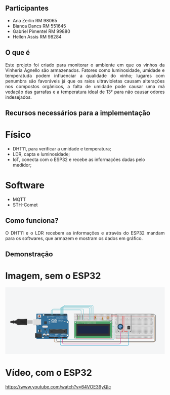 ## Participantes
- Ana Zerlin        RM 98065
- Bianca Dancs      RM 551645
- Gabriel Pimentel  RM 99880
- Hellen Assis      RM 98284

## O que é
<div align="justify">Este projeto foi criado para monitorar o ambiente em que os vinhos da Vinheria Agnello são armazenados. Fatores como luminosidade, umidade e temperatuda podem influenciar a qualidade do vinho; lugares com penumbra são favoráveis já que os raios ultravioletas causam alterações nos compostos orgânicos, a falta de umidade pode causar uma má vedação das garrafas e a temperatura ideal de 13° para não causar odores indesejados.</div>

## Recursos necessários para a implementação

# Físico
- DHT11, para verificar a umidade e temperatura;
- LDR, capta e luminosidade;
- IoT, conecta com o ESP32 e recebe as informações dadas pelo medidor;

# Software
- MQTT
- STH-Comet

## Como funciona?
<div align="justify">O DHT11 e o LDR recebem as informações e através do ESP32 mandam para os softwares, que armazem e mostram os dados em gráfico.</div>

## Demonstração

# Imagem, sem o ESP32
![Foto da demonstração do funcionamento sem o ESP32, no tinkercad](exemplo.png)

# Vídeo, com o ESP32
https://www.youtube.com/watch?v=64VOE39yQIc